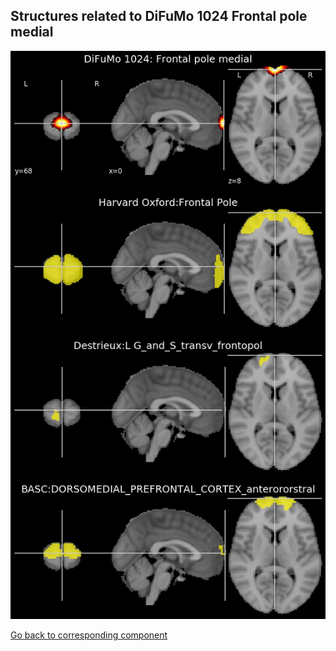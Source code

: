 


## Structures related to DiFuMo 1024 Frontal pole medial

![215](215.jpg "Structures related to DiFuMo 1024 Frontal pole medial")

[Go back to corresponding component](https://parietal-inria.github.io/DiFuMo/1024/html/215.html)